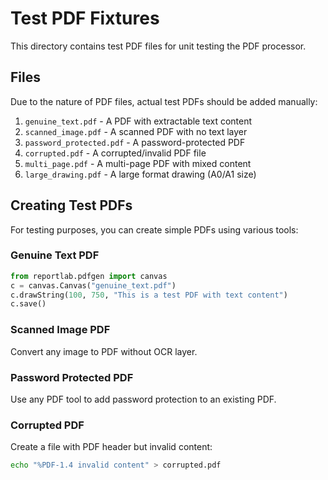 # Test PDF Fixtures

This directory contains test PDF files for unit testing the PDF processor.

## Files

Due to the nature of PDF files, actual test PDFs should be added manually:

1. `genuine_text.pdf` - A PDF with extractable text content
2. `scanned_image.pdf` - A scanned PDF with no text layer
3. `password_protected.pdf` - A password-protected PDF
4. `corrupted.pdf` - A corrupted/invalid PDF file
5. `multi_page.pdf` - A multi-page PDF with mixed content
6. `large_drawing.pdf` - A large format drawing (A0/A1 size)

## Creating Test PDFs

For testing purposes, you can create simple PDFs using various tools:

### Genuine Text PDF
```python
from reportlab.pdfgen import canvas
c = canvas.Canvas("genuine_text.pdf")
c.drawString(100, 750, "This is a test PDF with text content")
c.save()
```

### Scanned Image PDF
Convert any image to PDF without OCR layer.

### Password Protected PDF
Use any PDF tool to add password protection to an existing PDF.

### Corrupted PDF
Create a file with PDF header but invalid content:
```bash
echo "%PDF-1.4 invalid content" > corrupted.pdf
```